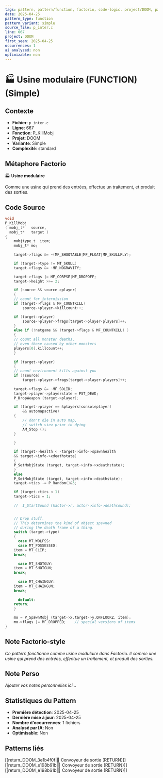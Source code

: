```yaml
---
tags: pattern, pattern/function, factorio, code-logic, project/DOOM, pattern/variant/simple
date: 2025-04-25
pattern_type: function
pattern_variant: simple
source_file: p_inter.c
line: 667
project: DOOM
first_seen: 2025-04-25
occurrences: 1
ai_analyzed: non
optimizable: non
---
```


# 🏭 Usine modulaire (FUNCTION) (Simple)

## Contexte
- **Fichier**: `p_inter.c`
- **Ligne**: 667
- **Fonction**: P_KillMobj
- **Projet**: DOOM
- **Variante**: Simple
- **Complexité**: standard

## Métaphore Factorio
🏭 **Usine modulaire**

Comme une usine qui prend des entrées, effectue un traitement, et produit des sorties.

## Code Source
```c
void
P_KillMobj
( mobj_t*	source,
  mobj_t*	target )
{
    mobjtype_t	item;
    mobj_t*	mo;
	
    target->flags &= ~(MF_SHOOTABLE|MF_FLOAT|MF_SKULLFLY);

    if (target->type != MT_SKULL)
	target->flags &= ~MF_NOGRAVITY;

    target->flags |= MF_CORPSE|MF_DROPOFF;
    target->height >>= 2;

    if (source && source->player)
    {
	// count for intermission
	if (target->flags & MF_COUNTKILL)
	    source->player->killcount++;	

	if (target->player)
	    source->player->frags[target->player-players]++;
    }
    else if (!netgame && (target->flags & MF_COUNTKILL) )
    {
	// count all monster deaths,
	// even those caused by other monsters
	players[0].killcount++;
    }
    
    if (target->player)
    {
	// count environment kills against you
	if (!source)	
	    target->player->frags[target->player-players]++;
			
	target->flags &= ~MF_SOLID;
	target->player->playerstate = PST_DEAD;
	P_DropWeapon (target->player);

	if (target->player == &players[consoleplayer]
	    && automapactive)
	{
	    // don't die in auto map,
	    // switch view prior to dying
	    AM_Stop ();
	}
	
    }

    if (target->health < -target->info->spawnhealth 
	&& target->info->xdeathstate)
    {
	P_SetMobjState (target, target->info->xdeathstate);
    }
    else
	P_SetMobjState (target, target->info->deathstate);
    target->tics -= P_Random()&3;

    if (target->tics < 1)
	target->tics = 1;
		
    //	I_StartSound (&actor->r, actor->info->deathsound);


    // Drop stuff.
    // This determines the kind of object spawned
    // during the death frame of a thing.
    switch (target->type)
    {
      case MT_WOLFSS:
      case MT_POSSESSED:
	item = MT_CLIP;
	break;
	
      case MT_SHOTGUY:
	item = MT_SHOTGUN;
	break;
	
      case MT_CHAINGUY:
	item = MT_CHAINGUN;
	break;
	
      default:
	return;
    }

    mo = P_SpawnMobj (target->x,target->y,ONFLOORZ, item);
    mo->flags |= MF_DROPPED;	// special versions of items
}
```

## Note Factorio-style
*Ce pattern fonctionne comme usine modulaire dans Factorio. Il comme une usine qui prend des entrées, effectue un traitement, et produit des sorties.*

## Note Perso
*Ajouter vos notes personnelles ici...*

## Statistiques du Pattern
- **Première détection**: 2025-04-25
- **Dernière mise à jour**: 2025-04-25
- **Nombre d'occurrences**: 1 fichiers
- **Analysé par IA**: Non
- **Optimisable**: Non

## Patterns liés
[[return_DOOM_3e1b4f0f|🚚 Convoyeur de sortie (RETURN)]]
[[return_DOOM_e198b61b|🚚 Convoyeur de sortie (RETURN)]]
[[return_DOOM_e198b61b|🚚 Convoyeur de sortie (RETURN)]]
